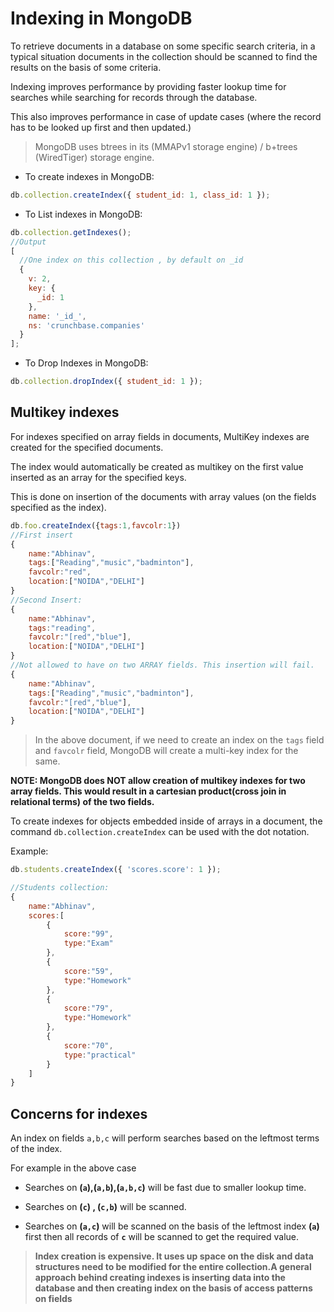 # Indexing in MongoDB

To retrieve documents in a database on some specific search criteria, in a typical situation documents in the collection should be scanned to find the results on the basis of some criteria.

Indexing improves performance by providing faster lookup time for searches while searching for records through the database.

This also improves performance in case of update cases (where the record has to be looked up first and then updated.)

> MongoDB uses btrees in its (MMAPv1 storage engine) / b+trees (WiredTiger) storage engine.

* To create indexes in MongoDB:

```js
db.collection.createIndex({ student_id: 1, class_id: 1 });
```

* To List indexes in MongoDB:

```js
db.collection.getIndexes();
//Output
[
  //One index on this collection , by default on _id
  {
    v: 2,
    key: {
      _id: 1
    },
    name: '_id_',
    ns: 'crunchbase.companies'
  }
];
```

* To Drop Indexes in MongoDB:

```js
db.collection.dropIndex({ student_id: 1 });
```

## Multikey indexes

For indexes specified on array fields in documents, MultiKey indexes are created for the specified documents.

The index would automatically be created as multikey on the first value inserted as an array for the specified keys.

This is done on insertion of the documents with array values (on the fields specified as the index).

```js
db.foo.createIndex({tags:1,favcolr:1})
//First insert
{
    name:"Abhinav",
    tags:["Reading","music","badminton"],
    favcolr:"red",
    location:["NOIDA","DELHI"]
}
//Second Insert:
{
    name:"Abhinav",
    tags:"reading",
    favcolr:"[red","blue"],
    location:["NOIDA","DELHI"]
}
//Not allowed to have on two ARRAY fields. This insertion will fail.
{
    name:"Abhinav",
    tags:["Reading","music","badminton"],
    favcolr:"[red","blue"],
    location:["NOIDA","DELHI"]
}
```

> In the above document, if we need to create an index on the `tags` field and `favcolr` field, MongoDB will create a multi-key index for the same.

**NOTE: MongoDB does NOT allow creation of multikey indexes for two array fields. This would result in a cartesian product(cross join in relational terms) of the two fields.**

To create indexes for objects embedded inside of arrays in a document, the command `db.collection.createIndex` can be used with the dot notation.

Example:

```js
db.students.createIndex({ 'scores.score': 1 });

//Students collection:
{
    name:"Abhinav",
    scores:[
        {
            score:"99",
            type:"Exam"
        },
        {
            score:"59",
            type:"Homework"
        },
        {
            score:"79",
            type:"Homework"
        },
        {
            score:"70",
            type:"practical"
        }
    ]
}
```

## Concerns for indexes

An index on fields `a,b,c` will perform searches based on the leftmost terms of the index.

For example in the above case

* Searches on **(`a`),(`a,b`),(`a,b,c`)** will be fast due to smaller lookup time.

* Searches on **(`c`) , (`c,b`)** will be scanned.

* Searches on **(`a,c`)** will be scanned on the basis of the leftmost index **(`a`)** first then all records of **`c`** will be scanned to get the required value.

> **Index creation is expensive. It uses up space on the disk and data structures need to be modified for the entire collection.A general approach behind creating indexes is inserting data into the database and then creating index on the basis of access patterns on fields**

